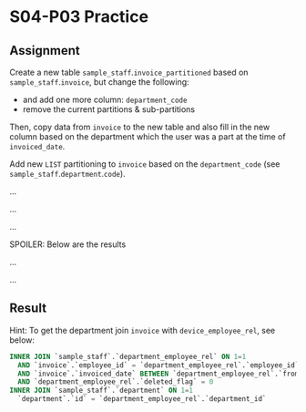 # S04-P03 Practice

## Assignment

Create a new table `sample_staff`.`invoice_partitioned` based on `sample_staff`.`invoice`, but change the following:

* and add one more column: `department_code`
* remove the current partitions & sub-partitions

Then, copy data from `invoice` to the new table and also fill in the new column based on the department which the user was a part at the time of `invoiced_date`.

Add new `LIST` partitioning to `invoice` based on the `department_code` (see `sample_staff`.`department`.`code`).

...

...

...

SPOILER: Below are the results

...

...

## Result


Hint: To get the department join `invoice` with `device_employee_rel`, see below:

```sql
INNER JOIN `sample_staff`.`department_employee_rel` ON 1=1
  AND `invoice`.`employee_id` = `department_employee_rel`.`employee_id`
  AND `invoice`.`invoiced_date` BETWEEN `department_employee_rel`.`from_date` AND IFNULL(`department_employee_rel`.`to_date`, '2002-08-01')
  AND `department_employee_rel`.`deleted_flag` = 0
INNER JOIN `sample_staff`.`department` ON 1=1
  `department`.`id` = `department_employee_rel`.`department_id`
```
